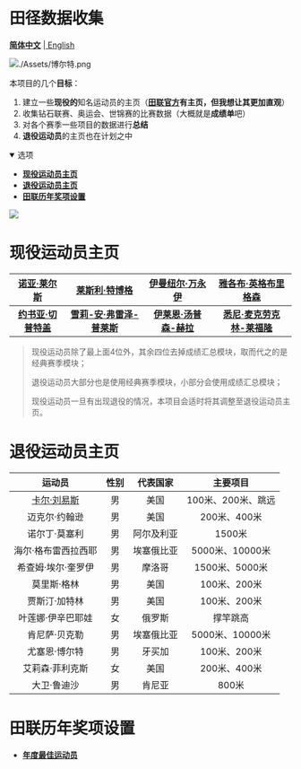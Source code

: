 # 田径数据收集

[**简体中文**](./README.md) |[ English](README.en.md)

![./Assets/博尔特.png](./Assets/博尔特.png)

本项目的几个**目标**：

1. 建立一些**现役的**知名运动员的主页（**[田联官方](https://worldathletics.org)**有主页，但我想让其更加**直观**）
2. 收集钻石联赛、奥运会、世锦赛的比赛数据（大概就是**成绩单**吧）
3. 对各个赛季一些项目的数据进行**总结**
4. **退役运动员**的主页也在计划之中

<details open>
<summary>选项</summary>

- **[现役运动员主页](#现役运动员主页)**
- **[退役运动员主页](#退役运动员主页)**
- **[田联历年奖项设置](#田联历年奖项设置)**

</details>

![](./Assets/奎罗伊.png)

# 现役运动员主页
| **[诺亚·莱尔斯](./Athlete/Men/Sprinter/Noah-Lyles/Profile.md)** | [**莱斯利·特博格**](./Athlete/Men/Sprinter/Letsile-Tebogo/Profile.md) | **[伊曼纽尔·万永伊](./Athlete/Men/Middle-Distance/Emmanuel-Wanyonyi/Profile.md)** | **[雅各布·英格布里格森](./Athlete/Men/Middle-Distance/Jakob-Ingebrigtsen/Profile.md)** |
| :----------------------------------------------------------: | :----------------------------------------------------------: | :----------------------------------------------------------: | :----------------------------------------------------------: |
| **[约书亚·切普特盖](./Athlete/Men/Long-Distance/Joshua-Cheptegei/Profile.md)** | **[雪莉-安·弗雷泽-普莱斯](./Athlete/Women/Sprinter/Shelly-Ann-Fraser-Pryce/Profile.md)** | **[伊莱恩·汤普森-赫拉](./Athlete/Women/Sprinter/Elaine-Thompson-Herah/Profile.md)** | **[悉尼·麦克劳克林-莱福隆](./Athlete/Women/Sprinter/Sydney-Mclaughlin-Levrone/Profile.md)** |

> 现役运动员除了最上面4位外，其余四位去掉成绩汇总模块，取而代之的是经典赛季模块；
>
> 退役运动员大部分也是使用经典赛季模块，小部分会使用成绩汇总模块；
>
> 现役运动员一旦有出现退役的情况，本项目会适时将其调整至退役运动员主页。

# 退役运动员主页

|                           运动员                            | 性别 |  代表国家  |      主要项目      |
| :---------------------------------------------------------: | :--: | :--------: | :----------------: |
| [卡尔·刘易斯](./Athlete/Men/Sprinter/Carl-Lewis/Profile.md) |  男  |    美国    | 100米、200米、跳远 |
|                        迈克尔·约翰逊                        |  男  |    美国    |    200米、400米    |
|                        诺尔丁·莫塞利                        |  男  | 阿尔及利亚 |       1500米       |
|                     海尔·格布雷西拉西耶                     |  男  | 埃塞俄比亚 |  5000米、10000米   |
|                     希查姆·埃尔·奎罗伊                      |  男  |   摩洛哥   |   1500米、5000米   |
|                         莫里斯·格林                         |  男  |    美国    |    100米、200米    |
|                        贾斯汀·加特林                        |  男  |    美国    |    100米、200米    |
|                      叶莲娜·伊辛巴耶娃                      |  女  |   俄罗斯   |      撑竿跳高      |
|                        肯尼萨·贝克勒                        |  男  | 埃塞俄比亚 |  5000米、10000米   |
|                        尤塞恩·博尔特                        |  男  |   牙买加   |    100米、200米    |
|                       艾莉森·菲利克斯                       |  女  |    美国    |    200米、400米    |
|                         大卫·鲁迪沙                         |  男  |   肯尼亚   |       800米        |

# 田联历年奖项设置

- **[年度最佳运动员](./Awards/World-Athlete-Of-The-Year/List-simple.md)**
